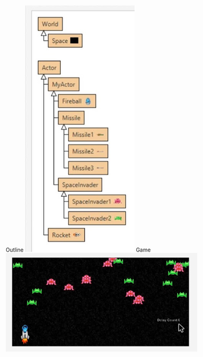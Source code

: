 Outline
![Outline](https://github.com/SaiNikshith/Space-Fighter/blob/main/project01/Outline01.png)
Game
![Game](https://github.com/SaiNikshith/Space-Fighter/blob/main/project01/Game01.png)
